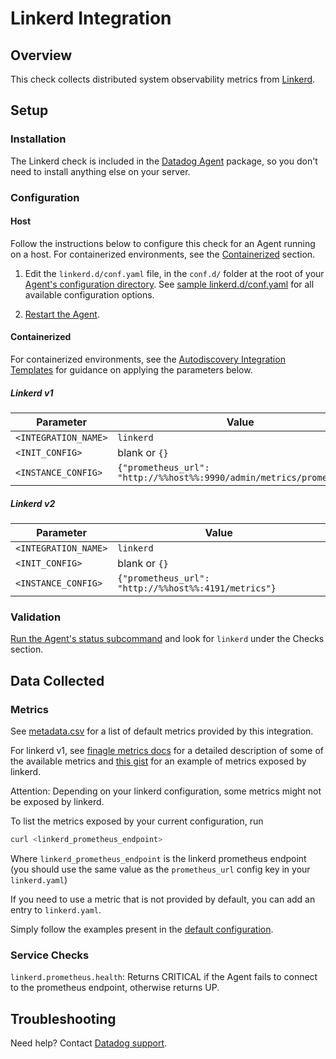 # Linkerd Integration

## Overview

This check collects distributed system observability metrics from [Linkerd][1].

## Setup

### Installation

The Linkerd check is included in the [Datadog Agent][2] package, so you don't need to install anything else on your server.

### Configuration

#### Host

Follow the instructions below to configure this check for an Agent running on a host. For containerized environments, see the [Containerized](#containerized) section.

1. Edit the `linkerd.d/conf.yaml` file, in the `conf.d/` folder at the root of your [Agent's configuration directory][3]. See [sample linkerd.d/conf.yaml][4] for all available configuration options.

2. [Restart the Agent][5].

#### Containerized

For containerized environments, see the [Autodiscovery Integration Templates][6] for guidance on applying the parameters below.

##### Linkerd v1

| Parameter            | Value                                                                 |
| -------------------- | --------------------------------------------------------------------- |
| `<INTEGRATION_NAME>` | `linkerd`                                                             |
| `<INIT_CONFIG>`      | blank or `{}`                                                         |
| `<INSTANCE_CONFIG>`  | `{"prometheus_url": "http://%%host%%:9990/admin/metrics/prometheus"}` |

##### Linkerd v2

| Parameter            | Value                                                                 |
| -------------------- | --------------------------------------------------------------------- |
| `<INTEGRATION_NAME>` | `linkerd`                                                             |
| `<INIT_CONFIG>`      | blank or `{}`                                                         |
| `<INSTANCE_CONFIG>`  | `{"prometheus_url": "http://%%host%%:4191/metrics"}`                  |

### Validation

[Run the Agent's status subcommand][7] and look for `linkerd` under the Checks section.

## Data Collected

### Metrics

See [metadata.csv][8] for a list of default metrics provided by this integration.

For linkerd v1, see [finagle metrics docs][9] for a detailed description of some of the available metrics and [this gist][10] for an example of metrics exposed by linkerd.

Attention: Depending on your linkerd configuration, some metrics might not be exposed by linkerd.

To list the metrics exposed by your current configuration, run

```bash
curl <linkerd_prometheus_endpoint>
```

Where `linkerd_prometheus_endpoint` is the linkerd prometheus endpoint (you should use the same value as the `prometheus_url` config key in your `linkerd.yaml`)

If you need to use a metric that is not provided by default, you can add an entry to `linkerd.yaml`.

Simply follow the examples present in the [default configuration][4].

### Service Checks

`linkerd.prometheus.health`:
Returns CRITICAL if the Agent fails to connect to the prometheus endpoint, otherwise returns UP.

## Troubleshooting

Need help? Contact [Datadog support][11].

[1]: https://linkerd.io
[2]: https://app.datadoghq.com/account/settings#agent
[3]: https://docs.datadoghq.com/agent/guide/agent-configuration-files/#agent-configuration-directory
[4]: https://github.com/DataDog/integrations-core/blob/master/linkerd/datadog_checks/linkerd/data/conf.yaml.example
[5]: https://docs.datadoghq.com/agent/guide/agent-commands/?tab=agentv6v7#restart-the-agent
[6]: https://docs.datadoghq.com/agent/kubernetes/integrations/
[7]: https://docs.datadoghq.com/agent/guide/agent-commands/#agent-status-and-information
[8]: https://github.com/DataDog/integrations-core/blob/master/linkerd/metadata.csv
[9]: https://twitter.github.io/finagle/guide/Metrics.html
[10]: https://gist.githubusercontent.com/arbll/2f63a5375a4d6d5acface6ca8a51e2ab/raw/bc35ed4f0f4bac7e2643a6009f45f9068f4c1d12/gistfile1.txt
[11]: https://docs.datadoghq.com/help/

